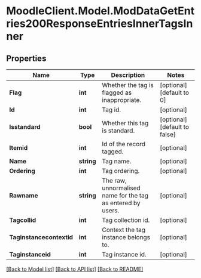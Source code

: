 # MoodleClient.Model.ModDataGetEntries200ResponseEntriesInnerTagsInner

## Properties

Name | Type | Description | Notes
------------ | ------------- | ------------- | -------------
**Flag** | **int** | Whether the tag is flagged as inappropriate. | [optional] [default to 0]
**Id** | **int** | Tag id. | [optional] 
**Isstandard** | **bool** | Whether this tag is standard. | [optional] [default to false]
**Itemid** | **int** | Id of the record tagged. | [optional] 
**Name** | **string** | Tag name. | [optional] 
**Ordering** | **int** | Tag ordering. | [optional] 
**Rawname** | **string** | The raw, unnormalised name for the tag as entered by users. | [optional] 
**Tagcollid** | **int** | Tag collection id. | [optional] 
**Taginstancecontextid** | **int** | Context the tag instance belongs to. | [optional] 
**Taginstanceid** | **int** | Tag instance id. | [optional] 

[[Back to Model list]](../README.md#documentation-for-models) [[Back to API list]](../README.md#documentation-for-api-endpoints) [[Back to README]](../README.md)

